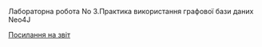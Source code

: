 ﻿Лабораторна робота No 3.Практика використання графової бази даних Neo4J

[Посилання на звіт](http://scs.kpi.ua/sites/default/files/lab3_bd2-db2019_2020.pdf)
